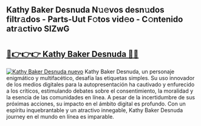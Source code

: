 ## Kathy Baker Desnuda N𝚞𝚎vos desn𝚞dos filtr𝚊dos - Parts-Uut F𝚘tos vid𝚎o - C𝚘ntenido atr𝚊ctivo SlZwG

# <h2><a href="http://mb40yfm.tromn.icu/?c=Kathy+Baker+Desnuda">🔗👉👉👉 Kathy Baker Desnuda 🔗🔗</a></h2>

[![Kathy Baker Desnuda nuevo](https://i.imgur.com/pEAQMta.gif)](http://mb40yfm.tromn.icu/?c=Kathy+Baker+Desnuda)
Kathy Baker Desnuda, un personaje enigmático y multifacético, desafía las etiquetas simples. Su uso innovador de los medios digitales para la autopresentación ha cautivado y enfurecido a los críticos, estimulando debates sobre el consentimiento, la moralidad y la esencia de las comunidades en línea. A pesar de la incertidumbre de sus próximas acciones, su impacto en el ámbito digital es profundo. Con un espíritu inquebrantable y un atractivo innegable, Kathy Baker Desnuda journey en el mundo en línea es imparable.
